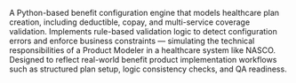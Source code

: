 A Python-based benefit configuration engine that models healthcare plan creation, including deductible, copay, and multi-service coverage validation. Implements rule-based validation logic to detect configuration errors and enforce business constraints — simulating the technical responsibilities of a Product Modeler in a healthcare system like NASCO. Designed to reflect real-world benefit product implementation workflows such as structured plan setup, logic consistency checks, and QA readiness.
